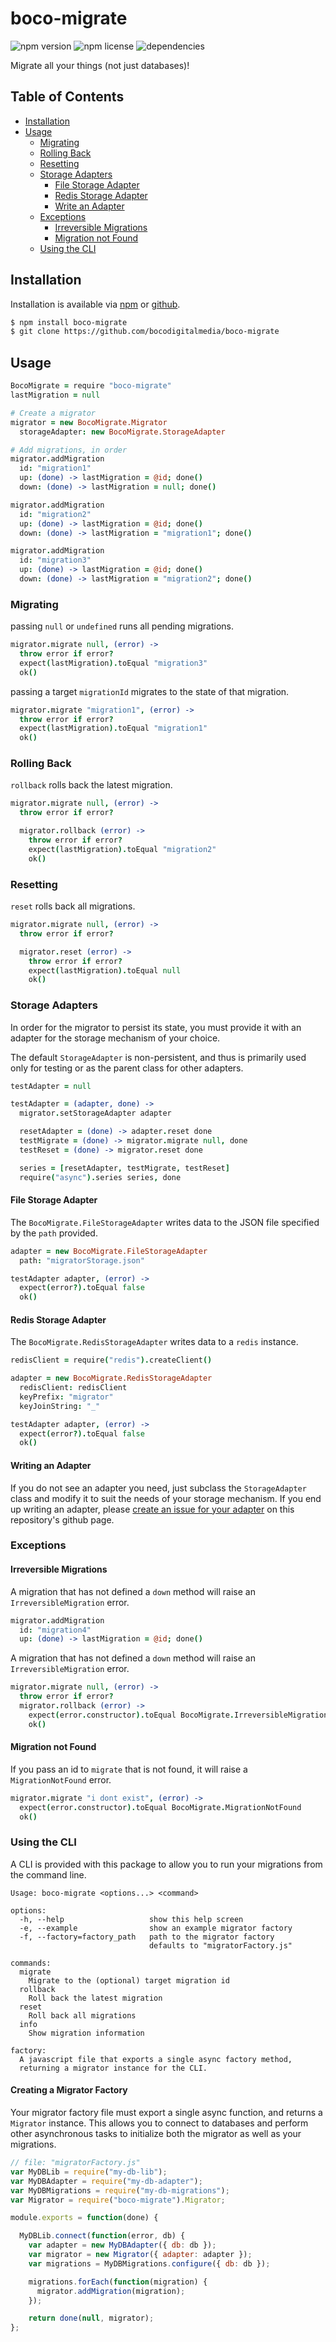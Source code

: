 # boco-migrate

![npm version](https://img.shields.io/npm/v/boco-migrate.svg)
![npm license](https://img.shields.io/npm/l/boco-migrate.svg)
![dependencies](https://david-dm.org/bocodigitalmedia/boco-migrate.png)

Migrate all your things (not just databases)!

## Table of Contents

* [Installation]
* [Usage]
  * [Migrating]
  * [Rolling Back]
  * [Resetting]
  * [Storage Adapters]
    * [File Storage Adapter]
    * [Redis Storage Adapter]
    * [Write an Adapter]
  * [Exceptions]
    * [Irreversible Migrations]
    * [Migration not Found]
  * [Using the CLI]

## Installation

Installation is available via [npm] or [github].

```bash
$ npm install boco-migrate
$ git clone https://github.com/bocodigitalmedia/boco-migrate
```

## Usage

```coffee
BocoMigrate = require "boco-migrate"
lastMigration = null

# Create a migrator
migrator = new BocoMigrate.Migrator
  storageAdapter: new BocoMigrate.StorageAdapter

# Add migrations, in order
migrator.addMigration
  id: "migration1"
  up: (done) -> lastMigration = @id; done()
  down: (done) -> lastMigration = null; done()

migrator.addMigration
  id: "migration2"
  up: (done) -> lastMigration = @id; done()
  down: (done) -> lastMigration = "migration1"; done()

migrator.addMigration
  id: "migration3"
  up: (done) -> lastMigration = @id; done()
  down: (done) -> lastMigration = "migration2"; done()
```

### Migrating

passing `null` or `undefined` runs all pending migrations.

```coffee
migrator.migrate null, (error) ->
  throw error if error?
  expect(lastMigration).toEqual "migration3"
  ok()
```

passing a target `migrationId` migrates to the state of that migration.

```coffee
migrator.migrate "migration1", (error) ->
  throw error if error?
  expect(lastMigration).toEqual "migration1"
  ok()
```

### Rolling Back

`rollback` rolls back the latest migration.

```coffee
migrator.migrate null, (error) ->
  throw error if error?

  migrator.rollback (error) ->
    throw error if error?
    expect(lastMigration).toEqual "migration2"
    ok()
```

### Resetting

`reset` rolls back all migrations.

```coffee
migrator.migrate null, (error) ->
  throw error if error?

  migrator.reset (error) ->
    throw error if error?
    expect(lastMigration).toEqual null
    ok()
```

### Storage Adapters

In order for the migrator to persist its state, you must provide it with an adapter for the storage mechanism of your choice.

The default `StorageAdapter` is non-persistent, and thus is primarily used only for testing or as the parent class for other adapters.

```coffee
testAdapter = null

testAdapter = (adapter, done) ->
  migrator.setStorageAdapter adapter

  resetAdapter = (done) -> adapter.reset done
  testMigrate = (done) -> migrator.migrate null, done
  testReset = (done) -> migrator.reset done

  series = [resetAdapter, testMigrate, testReset]
  require("async").series series, done
```

#### File Storage Adapter

The `BocoMigrate.FileStorageAdapter` writes data to the JSON file specified by the `path` provided.

```coffee
adapter = new BocoMigrate.FileStorageAdapter
  path: "migratorStorage.json"

testAdapter adapter, (error) ->
  expect(error?).toEqual false
  ok()
```

#### Redis Storage Adapter

The `BocoMigrate.RedisStorageAdapter` writes data to a `redis` instance.

```coffee
redisClient = require("redis").createClient()

adapter = new BocoMigrate.RedisStorageAdapter
  redisClient: redisClient
  keyPrefix: "migrator"
  keyJoinString: "_"

testAdapter adapter, (error) ->
  expect(error?).toEqual false
  ok()
```

#### Writing an Adapter

If you do not see an adapter you need, just subclass the `StorageAdapter` class and modify it to suit the needs of your storage mechanism. If you end up writing an adapter, please [create an issue for your adapter] on this repository's github page.


### Exceptions

#### Irreversible Migrations

A migration that has not defined a `down` method will raise an `IrreversibleMigration` error.

```coffee
migrator.addMigration
  id: "migration4"
  up: (done) -> lastMigration = @id; done()
```

A migration that has not defined a `down` method will raise an `IrreversibleMigration` error.

```coffee
migrator.migrate null, (error) ->
  throw error if error?
  migrator.rollback (error) ->
    expect(error.constructor).toEqual BocoMigrate.IrreversibleMigration
    ok()
```

#### Migration not Found

If you pass an id to `migrate` that is not found, it will raise a `MigrationNotFound` error.

```coffee
migrator.migrate "i dont exist", (error) ->
  expect(error.constructor).toEqual BocoMigrate.MigrationNotFound
  ok()
```

### Using the CLI

A CLI is provided with this package to allow you to run your migrations from the command line.

```text
Usage: boco-migrate <options...> <command>

options:
  -h, --help                   show this help screen
  -e, --example                show an example migrator factory
  -f, --factory=factory_path   path to the migrator factory
                               defaults to "migratorFactory.js"

commands:
  migrate
    Migrate to the (optional) target migration id
  rollback
    Roll back the latest migration
  reset
    Roll back all migrations
  info
    Show migration information

factory:
  A javascript file that exports a single async factory method,
  returning a migrator instance for the CLI.
```

#### Creating a Migrator Factory

Your migrator factory file must export a single async function, and returns a `Migrator` instance. This allows you to connect to databases and perform other asynchronous tasks to initialize both the migrator as well as your migrations.

```js
// file: "migratorFactory.js"
var MyDBLib = require("my-db-lib");
var MyDBAdapter = require("my-db-adapter");
var MyDBMigrations = require("my-db-migrations");
var Migrator = require("boco-migrate").Migrator;

module.exports = function(done) {

  MyDBLib.connect(function(error, db) {
    var adapter = new MyDBAdapter({ db: db });
    var migrator = new Migrator({ adapter: adapter });
    var migrations = MyDBMigrations.configure({ db: db });

    migrations.forEach(function(migration) {
      migrator.addMigration(migration);
    });

    return done(null, migrator);
};
```

[Installation]: #installation

[Usage]: #usage
[Migrating]: #migrating
[Rolling Back]: #rolling-back
[Resetting]: #resetting

[Storage Adapters]: #storage-adapters
[File Storage Adapter]: #file-storage-adapter
[Redis Storage Adapter]: #redis-storage-adapter
[Write an Adapter]: #write-an-adapter
[create an issue for your adapter]: https://github.com/bocodigitalmedia/boco-migrate/issues/new?title=Storage%20Adapter%20for:%20MyStorageType&labels=enhancement

[Exceptions]: #exceptions
[Irreversible Migrations]: #irreversible-migrations
[Migration not Found]: #migration-not-found

[Using the CLI]: #using-the-cli
[Creating a Migrator Factory]: #creating-a-migrator-factory

[npm]: http://npmjs.org
[github]: http://www.github.com
